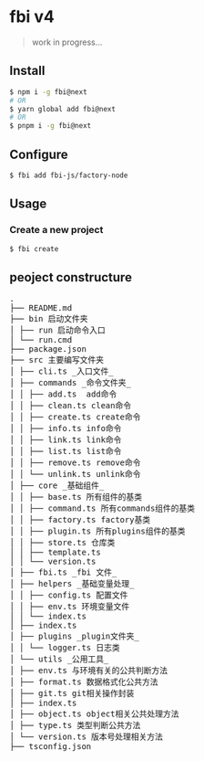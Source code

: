 # fbi v4

> work in progress...

## Install

```bash
$ npm i -g fbi@next
# OR
$ yarn global add fbi@next
# OR
$ pnpm i -g fbi@next
```

## Configure

```bash
$ fbi add fbi-js/factory-node
```

## Usage

### Create a new project

```bash
$ fbi create
```

## peoject constructure

<pre>
.
├── README.md
├── bin 启动文件夹
│ ├── run 启动命令入口
│ └── run.cmd
├── package.json
├── src 主要编写文件夹
│ ├── cli.ts _入口文件_
│ ├── commands _命令文件夹_
│ │ ├── add.ts  add命令
│ │ ├── clean.ts clean命令
│ │ ├── create.ts create命令
│ │ ├── info.ts info命令
│ │ ├── link.ts link命令
│ │ ├── list.ts list命令
│ │ ├── remove.ts remove命令
│ │ └── unlink.ts unlink命令
│ ├── core _基础组件_
│ │ ├── base.ts 所有组件的基类
│ │ ├── command.ts 所有commands组件的基类
│ │ ├── factory.ts factory基类
│ │ ├── plugin.ts 所有plugins组件的基类
│ │ ├── store.ts 仓库类
│ │ ├── template.ts
│ │ └── version.ts
│ ├── fbi.ts _fbi 文件_
│ ├── helpers _基础变量处理_
│ │ ├── config.ts 配置文件
│ │ ├── env.ts 环境变量文件
│ │ └── index.ts
│ ├── index.ts
│ ├── plugins _plugin文件夹_
│ │ └── logger.ts 日志类
│ └── utils _公用工具_
│ ├── env.ts 与环境有关的公共判断方法
│ ├── format.ts 数据格式化公共方法
│ ├── git.ts git相关操作封装
│ ├── index.ts
│ ├── object.ts object相关公共处理方法
│ ├── type.ts 类型判断公共方法
│ └── version.ts 版本号处理相关方法
├── tsconfig.json
</pre>

